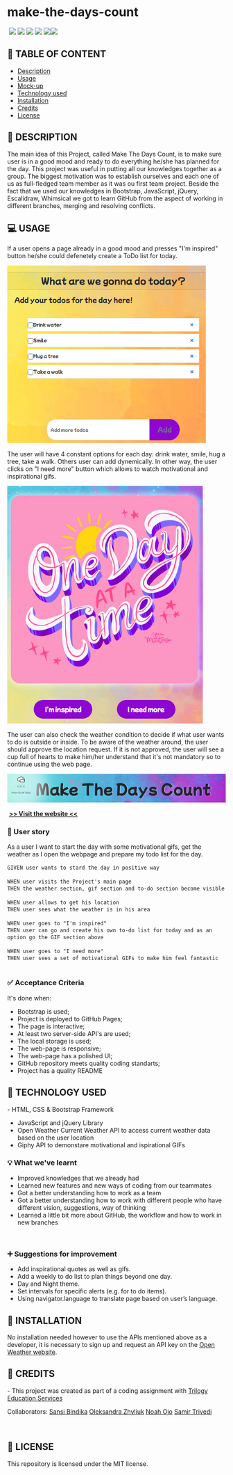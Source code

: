 # make-the-days-count

​
![](https://img.shields.io/badge/html-HTML5-orange?logo=html5)
![](https://img.shields.io/badge/css-CSS3-%231572B6?logo=css3)
![](https://img.shields.io/badge/JavaScript-lightgrey?logo=javascript)
![](https://img.shields.io/badge/jQuery-0769AD?logo=jquery)
![](https://img.shields.io/badge/Bootstrap-563D7C?style=flat&logo=bootstrap&logoColor=white)
​![](https://img.shields.io/github/license/senseilein/make-the-days-count)

## 🚩 TABLE OF CONTENT

- [Description](#-description)
- [Usage](#-usage)
- [Mock-up](#-mock-up)
- [Technology used](#-technology-used)
- [Installation](#-installation)
- [Credits](#-credits)
- [License](#-license)
  ​

## 📖 DESCRIPTION

The main idea of this Project, called Make The Days Count, is to make sure user is in a good mood and ready to do everything he/she has planned for the day. This project was useful in putting all our knowledges together as a group. The biggest motivation was to establish ourselves and each one of us as full-fledged team member as it was ou first team project. Beside the fact that we used our knowledges in Bootstrap, JavaScript, jQuery, Escalidraw, Whimsical we got to learn GitHub from the aspect of working in different branches, merging and resolving conflicts.
​

## 💻 USAGE

If a user opens a page already in a good mood and presses "I'm inspired" button he/she could defenetely create a ToDo list for today. 

![alt text](assets/images/todos-list.png)

The user will have 4 constant options for each day: drink water, smile, hug a tree, take a walk. Others user can add dynemically. In other way, the user clicks on "I need more" button which allows to watch motivational and inspirational gifs. 

![alt text](assets/images/GIF-section.png)

The user can also check the weather condition to decide if what user wants to do is outside or inside. To be aware of the weather around, the user should approve the location request. If it is not approved, the user will see a cup full of hearts to make him/her understand that it's not mandatory so to continue using the web page.

![alt text](assets/images/title.png)

​
[**>> Visit the website <<**](https://senseilein.github.io/make-the-days-count/)
​

### 💬 User story

As a user
I want to start the day with some motivational gifs, get the weather as I open the webpage and prepare my todo list for the day.

```
GIVEN user wants to stard the day in positive way
​
WHEN user visits the Project's main page 
THEN the weather section, gif section and to-do section become visible
​
WHEN user allows to get his location
THEN user sees what the weather is in his area
​
WHEN user goes to "I'm inspired"
THEN user can go and create his own to-do list for today and as an option go the GIF section above

WHEN user goes to "I need more"
THEN user sees a set of motivational GIFs to make him feel fantastic
​
```
### ✅ Acceptance Criteria
It's done when:
- Bootstrap is used;
- Project is deployed to GitHub Pages;
- The page is interactive;
- At least two server-side API's are used;
- The local storage is used;
- The web-page is responsive;
- The web-page has a polished UI;
- GitHub repository meets quality coding standarts;
- Project has a quality README


## 🔧 TECHNOLOGY USED
​- HTML, CSS & Bootstrap Framework
- JavaScript and jQuery Library
- Open Weather Current Weather API to access current weather data based on the user location
- Giphy API to demonstare motivational and ispirational GIFs


### 💡 What we've learnt

- Improved knowledges that we already had
- Learned new features and new ways of coding from our teammates
- Got a better understanding how to work as a team
- Got a better understanding how to work with different people who have different vision, suggestions, way of thinking
- Learned a little bit more about GitHub, the workflow and how to work in new branches

​
### ➕ Suggestions for improvement
+ Add inspirational quotes as well as gifs.
+ Add a weekly to do list to plan things beyond one day.
+ Day and Night theme.
+ Set intervals for specific alerts (e.g. for to do items).
+ Using navigator.language to translate page based on user’s language.


## 🚀 INSTALLATION

​No installation needed however to use the APIs mentioned above as a developer, it is necessary to sign up and request an API key on the [Open Weather website](https://openweathermap.org/api).
​

## 💬 CREDITS

​- This project was created as part of a coding assignment with [Trilogy Education Services](https://skillsforlife.edx.org/?utm_source=govuk)

Collaborators:
[Sansi Bindika](https://github.com/senseilein)
[Oleksandra Zhyliuk](https://github.com/SashaK2609)
[Noah Ojo](https://github.com/Kaystringscode)
[Samir Trivedi](https://github.com/Sam3Ved)

[comment]: <> (List your collaborators, if any, with links to their GitHub profiles. // If you used any third-party assets that require attribution, list the creators with links to their primary web presence in this section. // If you followed tutorials, include links to those here as well.)
​

## 📜 LICENSE

​This repository is licensed under the MIT license.
